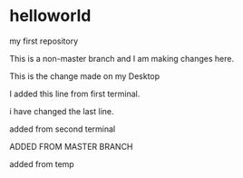 # helloworld
my first repository

This is a non-master branch and I am making changes here.

This is the change made on my Desktop


I added this line from first terminal.

i have changed the last line.

added from second terminal


ADDED FROM MASTER BRANCH

added from temp

